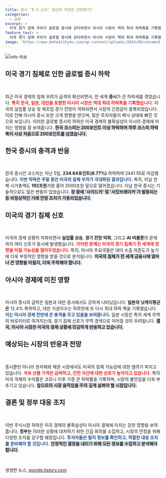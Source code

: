 ```yaml
---
title: 증시 ‘8·5 쇼크’ 당신의 자산은 안전한가?
categories:
  - 금융
excerpt: >
  미국 경기 침체 우려가 글로벌 증시에 강타하면서 아시아 시장이 역대 최대 하락폭을 기록했습니다. 한국의 코스피도 200포인트 이상 빠지며 서킷브레이커가 발동하는 초유의 사태가 벌어졌습니다. 투자자들은 패닉에 빠져 급매도를 이어갔고, 전문가들은 시장의 급변 상황을 예의주시하고 있습니다.
feature_text: >
  미국 경기 침체 우려가 글로벌 증시에 강타하면서 아시아 시장이 역대 최대 하락폭을 기록했습니다. 한국의 코스피도 200포인트 이상 빠지며 서킷브레이커가 발동하는 초유의 사태가 벌어졌습니다. 투자자들은 패닉에 빠져 급매도를 이어갔고, 전문가들은 시장의 급변 상황을 예의주시하고 있습니다.
image: 'https://www.behealthy4u.com/wp-content/uploads/2024/06/unnamed-file.png'
---
```


<p><img src="https://www.behealthy4u.com/wp-content/uploads/2024/06/unnamed-file.png" alt="info 속보" /></p>

<h2 data-ke-size="size26">미국 경기 침체로 인한 글로벌 증시 하락</h2>

<p data-ke-size="size16">&nbsp;</p>

<p>최근 미국 경제의 침체 우려가 급격히 확산되면서, 전 세계 <b>증시</b>가 큰 하락세를 겪었습니다. <b><span style="color: #ee2323;">특히 한국, 일본, 대만을 포함한 아시아 시장은 역대 최대 하락폭을 기록했습니다.</span></b> 미국의 실업률 상승 및 제조업 경기 전망이 악화되면서 시장의 긴장감이 증폭되었습니다. 이로 인해 아시아 증시 또한 크게 영향을 받으며, 많은 투자자들이 패닉 상태에 빠진 것으로 보입니다. 이러한 글로벌 증시의 하락은 미국 경제의 불확실성이 아시아 경제에 미치는 영향을 잘 보여줍니다. <b><span style="background-color: #21538527;">한국 코스피는 200포인트 이상 하락하며 하루 코스피 하락 폭이 사상 처음으로 200포인트를 넘겼습니다.</span></b> </p>

<h2 data-ke-size="size26">한국 증시의 충격과 반응</h2>

<p data-ke-size="size16">&nbsp;</p>

<p>한국 증시인 코스피는 지난 5일, <b>234.64포인트(8.77%)</b> 하락하여 2441.55로 마감했습니다. <b><span style="color: #1a5490;">이번 하락은 주말 동안 미국의 침체 우려가 극대화된 결과입니다.</span></b> 특히, 이날 전체 시가총액도 <b>192조원</b>가량 줄어 2000조원 밑으로 떨어졌습니다. 이날 한국 증시는 기술적으로도 많은 변동이 있었습니다. <b><span style="background-color: #21538527;">장 중에 '사이드카' 및 '서킷브레이커'가 발동되는 등 비정상적인 거래 안정 조치가 가동되었습니다.</span></b>  </p>

<h2 data-ke-size="size26">미국의 경기 침체 신호</h2>

<p data-ke-size="size16">&nbsp;</p>

<p>미국의 경제 상황이 악화되면서 <b>실업률 상승</b>, <b>경기 전망 악화</b>, 그리고 <b>AI 버블론</b>의 문제까지 여러 신호가 동시에 발생했습니다. <b><span style="color: #ee2323;">이러한 문제는 미국의 경기 침체가 전 세계에 영향을 미칠 가능성을 열어두었습니다.</span></b> 특히, 아시아 주요국들은 대미 수출 의존도가 높기에 더욱 부정적인 영향을 받을 것으로 분석됩니다. <b><span style="background-color: #21538527;">미국의 침체가 전 세계 금융시에 얼마나 큰 영향을 미칠지, 더욱 주목해야 합니다.</span></b> </p>

<h2 data-ke-size="size26">아시아 경제에 미친 영향</h2>

<p data-ke-size="size16">&nbsp;</p>

<p>아시아 증시의 급락은 일본과 대만 증시에서도 강하게 나타났습니다. <b>일본의 닛케이평균은</b> 12.4% 폭락하고, 대만 가권지수는 하루만에 또 다시 최대 하락 폭을 기록했습니다. <b><span style="color: #1a5490;">이는 아시아 경제 전반에 큰 충격을 주고 있음을 보여줍니다.</span></b> 일본 시장은 특히 세계 무역의 바로미터로 여겨지는데, 경기 침체 신호가 무역 경색으로 이어질 것이 우려됩니다. <b><span style="background-color: #21538527;">결국, 아시아 시장은 미국의 경제 상황에 민감하게 반응하고 있습니다.</span></b> </p>

<h2 data-ke-size="size26">예상되는 시장의 반응과 전망</h2>

<p data-ke-size="size16">&nbsp;</p>

<p>증시뿐만 아니라 원자재와 채권 시장에서도 미국의 침체 가능성에 대한 염려가 퍼지고 있습니다. <b><span style="color: #ee2323;">석유 선물 가격은 급락하고, 안전 자산에 대한 선호가 높아지고 있습니다.</span></b> 특히 미국 국채의 수익률은 코로나 이후 가장 큰 하락률을 기록하며, 시장의 불안감을 더욱 부추기고 있습니다. <b><span style="background-color: #21538527;">앞으로의 시장 움직임을 주의 깊게 살펴야 할 시점입니다.</span></b> </p>

<h2 data-ke-size="size26">결론 및 정부 대응 조치</h2>

<p data-ke-size="size16">&nbsp;</p>

<p>이번 주식시장 하락은 미국 경제의 불확실성이 아시아 경제에 미치는 강한 영향을 보여줍니다. <b>정부는</b> 이러한 상황에 대처하기 위한 긴급 회의를 소집하고, 시장의 안정을 위해 다양한 조치를 강구할 예정입니다. <b><span style="color: #1a5490;">투자자들은 필히 정보를 확인하고, 적절한 대응 조치를 준비해야 할 것입니다.</span></b> <b><span style="background-color: #21538527;">안정적인 결정을 내리기 위해 모든 정보를 수집하고 분석해야 합니다.</span></b> </p>

<p data-ke-size="size16">&nbsp;</p>
생생한 뉴스, <a href="https://qoogle.tistory.com" rel="dofollow">qoogle.tistory.com</a>



